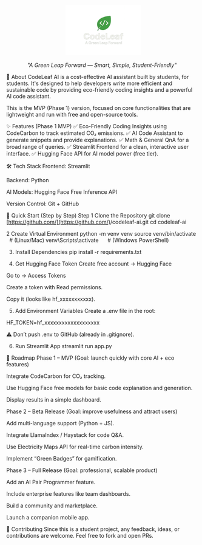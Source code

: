 <p align="center">
  <img src="assets/logo/CodeLeaf.png" alt="CodeLeaf AI Logo" width="200"/>
</p>

<p align="center"><i>"A Green Leap Forward — Smart, Simple, Student-Friendly"</i></p>

📌 About
CodeLeaf AI is a cost-effective AI assistant built by students, for students. It's designed to help developers write more efficient and sustainable code by providing eco-friendly coding insights and a powerful AI code assistant.

This is the MVP (Phase 1) version, focused on core functionalities that are lightweight and run with free and open-source tools.

✨ Features (Phase 1 MVP)
✅ Eco-Friendly Coding Insights using CodeCarbon to track estimated CO₂ emissions.
✅ AI Code Assistant to generate snippets and provide explanations.
✅ Math & General QnA for a broad range of queries.
✅ Streamlit Frontend for a clean, interactive user interface.
✅ Hugging Face API for AI model power (free tier).

🛠️ Tech Stack
Frontend: Streamlit  

Backend: Python  

AI Models: Hugging Face Free Inference API  

Version Control: Git + GitHub  

🚀 Quick Start (Step by Step)
Step 1 Clone the Repository
git clone [https://github.com/](https://github.com/)<your-username>/codeleaf-ai.git
cd codeleaf-ai

2 Create Virtual Environment
python -m venv venv
source venv/bin/activate   # (Linux/Mac)
venv\Scripts\activate      # (Windows PowerShell)

3. Install Dependencies
pip install -r requirements.txt

4. Get Hugging Face Token
Create free account → Hugging Face

Go to → Access Tokens

Create a token with Read permissions.

Copy it (looks like hf_xxxxxxxxxxx).

5. Add Environment Variables
Create a .env file in the root:

HF_TOKEN=hf_xxxxxxxxxxxxxxxxxxx


⚠️ Don’t push .env to GitHub (already in .gitignore).

6. Run Streamlit App
streamlit run app.py

🚀 Roadmap
Phase 1 – MVP (Goal: launch quickly with core AI + eco features)

Integrate CodeCarbon for CO₂ tracking.

Use Hugging Face free models for basic code explanation and generation.

Display results in a simple dashboard.

Phase 2 – Beta Release (Goal: improve usefulness and attract users)

Add multi-language support (Python + JS).

Integrate LlamaIndex / Haystack for code Q&A.

Use Electricity Maps API for real-time carbon intensity.

Implement “Green Badges” for gamification.

Phase 3 – Full Release (Goal: professional, scalable product)

Add an AI Pair Programmer feature.

Include enterprise features like team dashboards.

Build a community and marketplace.

Launch a companion mobile app.

🤝 Contributing
Since this is a student project, any feedback, ideas, or contributions are welcome. Feel free to fork and open PRs.